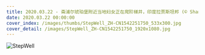 ```yaml
---
title: 2020.03.22 - 斋浦尔琥珀堡附近当地妇女正在爬阶梯井，印度拉贾斯坦邦 (© Shanna Baker/Offset)
date: 2020.03.22 00:00:00
cover_index: /images/thumbs/StepWell_ZH-CN1542251750_533x300.jpg
cover_detail: /images/StepWell_ZH-CN1542251750_1920x1080.jpg
---
```


![StepWell](/images/StepWell_ZH-CN1542251750_1920x1080.jpg)
